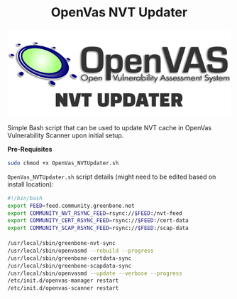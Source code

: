 <h1 align=center> OpenVas NVT Updater </h1>

<h3 align=center> 

![](Images/open_vas_logo.png)

</h3>

Simple Bash script that can be used to update NVT cache in OpenVas Vulnerability Scanner upon initial setup.

**Pre-Requisites**

```bash
sudo chmod +x OpenVas_NVTUpdater.sh
```

`OpenVas_NVTUpdater.sh` script details (might need to be edited based on install location):

 ```bash
 #!/bin/bash
export FEED=feed.community.greenbone.net
export COMMUNITY_NVT_RSYNC_FEED=rsync://$FEED:/nvt-feed
export COMMUNITY_CERT_RSYNC_FEED=rsync://$FEED:/cert-data
export COMMUNITY_SCAP_RSYNC_FEED=rsync://$FEED:/scap-data

/usr/local/sbin/greenbone-nvt-sync
/usr/local/sbin/openvasmd --rebuild --progress
/usr/local/sbin/greenbone-certdata-sync
/usr/local/sbin/greenbone-scapdata-sync
/usr/local/sbin/openvasmd --update --verbose --progress
/etc/init.d/openvas-manager restart
/etc/init.d/openvas-scanner restart
 ```

